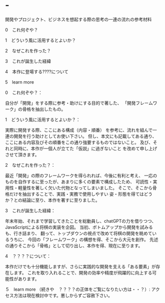 # -
開発やプロジェクト、ビジネスを想起する際の思考の一連の流れの参考材料

0　これ何ぞや？

1　どういう風に活用するとよいか？

2　なぜこれを作った？

3　これが誕生した経緯

4　本作に登場する????について

5　learn more 

0　これ何ぞや？：

自分が「開発」をする際に参考・助けにする目的で著した、
「開発フレームワーク」の骨格を抽出したもの。

1　どういう風に活用するとよいか？：

実際に開発する際、ここにある構成（内容・順番）
を参考に、流れを組んで一連の開発を行う助けとしてお使い下さい。
但し、本文にも記載してある通り、
ここにある内容及びその順番をこの通り強要するものではないこと。
及び、それと同時に、本作が一個人が立てた「仮説」に過ぎないこと
を改めて申し上げさせて頂きます。

2　なぜこれを作った？：

最近「開発」の際のフレームワークを得られれば、今後に有利と考え、
一応のものを自作するに至ったが、あまりに多くの要素で構成したため、
可読性・実用性・軽量性を著しく欠いた代物となってしまいました。
そこで、そこから骨格だけを抽出することで、実践・実務で使用しやすい
姿・形態を得てはどうか？との結論に至り、本作を著すに至りました。

3　これが誕生した経緯：

年末年始、それまで学習してきたことを総動員し、chatGPTの力を借りつつ、
JavaScriptによる将棋の実装を企図。
当初、ボトムアップから開発を試みるも、行き詰まり、
翻って、トップダウンの視点で改めて将棋の開発を眺めているうちに、
今回の「フレームワーク」の構想を得、そこから大元を創作。
先述の通りそこから「骨格」として切り出し、本作を得、現在に至ります。

4　？？？？について：

本作だけでも十分機能しますが、さらに実践的な開発を支える「ある要素」が存在します。
これを取り入れることで、開発の効率や精度が飛躍的に向上する可能性があります。

５　learn more （続きや　？？？？の正体をご覧になりたい方は・・？）:
アクセス方法は現在検討中です。悪しからずご容赦下さい。
